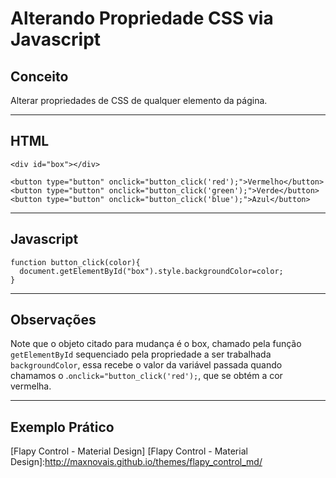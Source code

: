 # Alterando Propriedade CSS via Javascript

## Conceito
Alterar propriedades de CSS de qualquer elemento da página.
- - -
## HTML

    <div id="box"></div>

    <button type="button" onclick="button_click('red');">Vermelho</button>
    <button type="button" onclick="button_click('green');">Verde</button>
    <button type="button" onclick="button_click('blue');">Azul</button>
- - -

## Javascript
    function button_click(color){
      document.getElementById("box").style.backgroundColor=color;
    }
- - -

## Observações
Note que o objeto citado para mudança é o box, chamado pela função `getElementById` sequenciado pela propriedade a ser trabalhada `backgroundColor`, essa recebe o valor da variável passada quando chamamos o .`onclick="button_click('red');`, que se obtém a cor vermelha.
- - -
## Exemplo Prático
[Flapy Control - Material Design]
[Flapy Control - Material Design]:http://maxnovais.github.io/themes/flapy_control_md/

